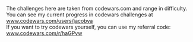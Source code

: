 The challenges here are taken from codewars.com and range in difficulty.<br>
You can see my current progress in codewars challenges at www.codewars.com/users/jacobya<br>
If you want to try codewars yourself, you can use my referral code: www.codewars.com/r/haGPvw
